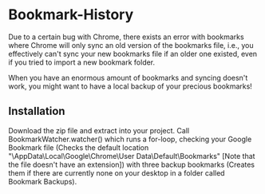 # Bookmark-History
Due to a certain bug with Chrome, there exists an error with bookmarks where Chrome will only sync an old version of the bookmarks file, i.e., you effectively can't sync your new bookmarks file if an older one existed, even if you tried to import a new bookmark folder.

When you have an enormous amount of bookmarks and syncing doesn't work, you might want to have a local backup of your precious bookmarks!

## Installation

Download the zip file and extract into your project. Call BookmarkWatcher.watcher() which runs a for-loop, checking your Google Bookmark file (Checks the default location "\AppData\Local\Google\Chrome\User Data\Default\Bookmarks" [Note that the file doesn't have an extension]) with three backup bookmarks (Creates them if there are currently none on your desktop in a folder called Bookmark Backups). 
